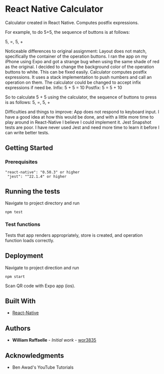 # React Native Calculator

Calculator created in React Native. Computes postfix expressions.

For example, to do 5+5, the sequence of buttons is at follows:

5, =, 5, +

Noticeable differences to original assignment: 
Layout does not match, specifically the container of the operation buttons. I ran the app on my iPhone using Expo and got a strange bug when using the same shade of red as the original. I decided to change the background color of the operation buttons to white. This can be fixed easily. 
Calculator computes postfix expressions. It uses a stack implementation to push numbers and call an operation on them. The calculator could be changed to accept infix expressions if need be.
				Infix: 5 + 5 = 10
				Postfix: 5 = 5 + 10

So to calculate 5 + 5 using the calculator, the sequence of buttons to press is as follows: 5, =, 5, +

Difficulties and things to improve:
App does not respond to keyboard input. I have a good idea at how this would be done, and with a little more time to play around in React-Native I believe I could implement it.
Jest Snapshot tests are poor. I have never used Jest and need more time to learn it before I can write better tests. 


## Getting Started

### Prerequisites

```
"react-native": "0.50.3" or higher
 "jest": "^22.1.4" or higher
```

## Running the tests

Navigate to project directory and run 

```
npm test
```

### Test functions

Tests that app renders appropriately, store is created, and operation function loads correctly.

## Deployment

Navigate to project direction and run

```
npm start
```

Scan QR code with Expo app (ios).

## Built With

* [React-Native](https://facebook.github.io/react-native/) 

## Authors

* **William Raffaelle** - *Initial work* - [wor3835](https://github.com/wor3835)

## Acknowledgments

* Ben Awad's YouTube Tutorials

